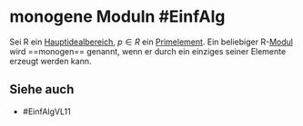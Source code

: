 # monogene Moduln #EinfAlg 
Sei R ein [Hauptidealbereich](Einf.%20Alg/Definition/Hauptidealbereiche.md), $p\in R$ ein [Primelement](Einf.%20Alg/Definition/Primelement.md). Ein beliebiger R-[Modul](Einf.%20Alg/Definition/Moduln%20%C3%BCber%20Ringen.md) wird ==monogen== genannt, wenn er durch ein einziges seiner Elemente erzeugt werden kann.
## Siehe auch
- #EinfAlgVL11
